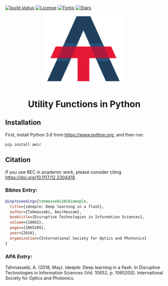[![build status](https://travis-ci.com/amirhessam88/amirhessam.svg?branch=master)](https://travis-ci.com/github/amirhessam88/amirhessam)
[![License](https://img.shields.io/github/license/amirhessam88/amirhessam)](https://github.com/amirhessam88/amirhessam/blob/master/LICENSE)
[![Forks](https://img.shields.io/github/forks/amirhessam88/amirhessam)](https://github.com/amirhessam88/amirhessam/network/members)
[![Stars](https://img.shields.io/github/stars/amirhessam88/amirhessam)](https://github.com/amirhessam88/amirhessam/stargazers)

<p align="center">
<a href="https://www.amirhessam.com/">
  <img src="https://raw.githubusercontent.com/amirhessam88/amirhessam/master/assets/design/logo.png" width="250"></img></a>
</p>

<h1 align="center">
    Utility Functions in Python
</h1>


## Installation

First, install Python 3.6 from https://www.python.org, and then run:

```
pip install amir
```

## Citation
If you use REC in academic work, please consider citing
https://doi.org/10.1117/12.2304418 .

### Bibtex Entry:
```bib
@inproceedings{tahmassebi2018ideeple,
  title={ideeple: Deep learning in a flash},
  author={Tahmassebi, Amirhessam},
  booktitle={Disruptive Technologies in Information Sciences},
  volume={10652},
  pages={106520S},
  year={2018},
  organization={International Society for Optics and Photonics}
}
```
### APA Entry:

Tahmassebi, A. (2018, May). ideeple: Deep learning in a flash. In Disruptive
Technologies in Information Sciences (Vol. 10652, p. 106520S). International
Society for Optics and Photonics.

